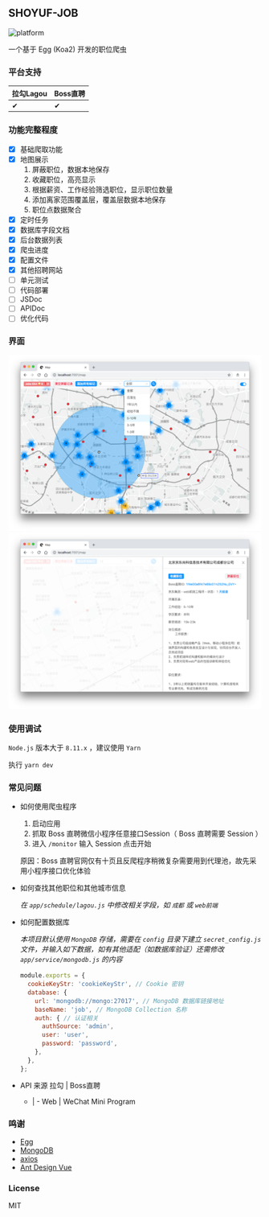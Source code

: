 ## SHOYUF-JOB
![platform](https://img.shields.io/badge/platform-Web-blue.svg)

一个基于 Egg (Koa2) 开发的职位爬虫

### 平台支持

| 拉勾Lagou | Boss直聘 |
| - | - |
| ✔ | ✔ |

### 功能完整程度

- [x] 基础爬取功能
- [x] 地图展示
  1. 屏蔽职位，数据本地保存
  2. 收藏职位，高亮显示
  3. 根据薪资、工作经验筛选职位，显示职位数量
  4. 添加离家范围覆盖层，覆盖层数据本地保存
  5. 职位点数据聚合
- [x] 定时任务
- [x] 数据库字段文档
- [x] 后台数据列表
- [x] 爬虫进度
- [x] 配置文件
- [x] 其他招聘网站
- [ ] 单元测试
- [ ] 代码部署
- [ ] JSDoc
- [ ] APIDoc
- [ ] 优化代码

### 界面

![screenshot](./screenshot.png)
![screenshot-detail](./screenshot-detail.png)

### 使用调试

`Node.js` 版本大于 `8.11.x` ，建议使用 `Yarn`

执行 `yarn dev`

### 常见问题

- 如何使用爬虫程序

  1. 启动应用
  2. 抓取 Boss 直聘微信小程序任意接口Session（ Boss 直聘需要 Session ）
  3. 进入 `/monitor` 输入 Session 点击开始

  原因：Boss 直聘官网仅有十页且反爬程序稍微复杂需要用到代理池，故先采用小程序接口优化体验

- 如何查找其他职位和其他城市信息

  *在 `app/schedule/lagou.js` 中修改相关字段，如 `成都` 或 `web前端`*

- 如何配置数据库
  
  *本项目默认使用 `MongoDB` 存储，需要在 `config` 目录下建立 `secret_config.js` 文件，并输入如下数据，如有其他适配（如数据库验证）还需修改 `app/service/mongodb.js` 的内容*

  ```js
  module.exports = {
    cookieKeyStr: 'cookieKeyStr', // Cookie 密钥
    database: {
      url: 'mongodb://mongo:27017', // MongoDB 数据库链接地址
      baseName: 'job', // MongoDB Collection 名称
      auth: { // 认证相关
        authSource: 'admin',
        user: 'user',
        password: 'password',
      },
    },
  };
  ```

- API 来源
  拉勾 | Boss直聘
  - | -
  Web | WeChat Mini Program

 
### 鸣谢

- [Egg](https://eggjs.org/)
- [MongoDB](https://www.mongodb.com/)
- [axios](https://github.com/axios/axios)
- [Ant Design Vue](https://vue.ant.design/)

### License

MIT
